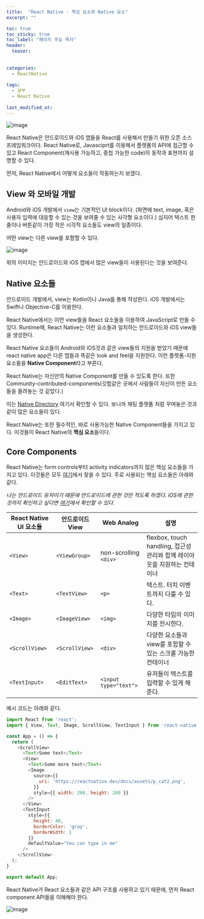 ```yaml
---
title:  "React Native - 핵심 요소와 Native 요소"
excerpt: ""

toc: true
toc_sticky: true
toc_label: "페이지 주요 목차"
header:
  teaser: 
  
  
categories:
  - ReactNative
  
tags:
  - 공부
  - React Native
  
last_modified_at: 
---
```


![image](https://user-images.githubusercontent.com/41438361/90485901-2404bb80-e173-11ea-8aaf-141b0555134b.png)

React Native은 안드로이드와 iOS 앱들을 React를 사용해서 만들기 위한 오픈 소스 프레임워크이다. React Native로, Javasciprt를 이용해서
플랫폼의 API에 접근할 수 있고 React Component(재사용 가능하고, 중첩 가능한 code)의 동작과 표현까지 설명할 수 있다.

먼저, React Native에서 어떻게 요소들이 작동하는지 보겠다.

## View 와 모바일 개발

Android와 iOS 개발에서 `view`는 기본적인 UI block이다. (화면에 text, image, 혹은 사용자 입력에 대응할 수 있는 것을 보여줄 수 있는
사각형 요소이다.) 심지어 텍스트 한 줄이나 버튼같이 가장 작은 시각적 요소들도 view의 일종이다.

어떤 view는 다른 view를 포함할 수 있다.

![image](https://user-images.githubusercontent.com/41438361/90486852-8f9b5880-e174-11ea-9e87-f95afe227a86.png)

위의 이미지는 안드로이드와 iOS 앱에서 많은 view들이 사용된다는 것을 보여준다.

## Native 요소들

안드로이드 개발에서, view는 Kotlin이나 Java를 통해 작성한다. iOS 개발에서는 Swift나 Objective-C를 이용한다.

React Native에서는 이런 view들을 React 요소들을 이용하여 JavaScript로 만들 수 있다. Runtime때, React Native는 이런 요소들과 일치하는 안드로이드와 iOS view들을 생성한다.

React Native 요소들이 Android와 iOS것과 같은 view들의 지원을 받았기 때문에 react native app은 다른 앱들과 똑같은 look and feel을 지원한다.
이런 플랫폼-지원 요소들을 **Native Component**라고 부른다.

React Native는 자신만의 Native Component를 만들 수 있도록 한다. 또한 Community-contributed-components(깃헙같은 곳에서 사람들이 자신이 만든 요소들을 올려놓는 것 같았다.)

이는 [Native Directory](https://reactnative.directory/) 여기서 확인할 수 있다. 보니까 채팅 플랫폼 처럼 꾸며놓은 것과 같이 많은 요소들이 있다.

React Native는 또한 필수적인, 바로 사용가능한 Native Component들을 가지고 있다. 이것들이 React Native의 **핵심 요소**들이다.

## Core Components

React Native는 form controls부터 activity indicators까지 많은 핵심 요소들을 가지고 있다. 이것들은 모두
[여기](https://reactnative.dev/docs/components-and-apis)에서 찾을 수 있다. 주로 사용되는 핵심 요소들은 아래와 같다.

*나는 안드로이드 유저이기 때문에 안드로이드에 관한 것만 적도록 하겠다. iOS에 관한 것까지 확인하고 싶다면 [여기](https://reactnative.dev/docs/intro-react-native-components)에서 확인할 수 있다.*

|React Native UI 요소들|안드로이드 View|Web Analog|설명|
|----------------------|---------------|----------|----|
|`<View>`|`<ViewGroup>`|non-scrolling `<div>`|flexbox, touch handling, 접근성 관리와 함께 레이아웃을 지원하는 컨테이너|
|`<Text>`|`<TextView>`|`<p>`|텍스트. 터치 이벤트까지 다룰 수 있다.|
|`<Image>`|`<ImageView>`|`<img>`|다양한 타입의 이미지를 전시한다.|
|`<ScrollView>`|`<ScrollView>`|`<div>`|다양한 요소들과 view를 포함할 수 있는 스크롤 가능한 컨테이너|
|`<TextInput>`|`<EditText>`|`<input type="text">`|유저들이 텍스트를 입력할 수 있게 해준다.|

예시 코드는 아래와 같다.

```javascript
import React from 'react';
import { View, Text, Image, ScrollView, TextInput } from 'react-native';

const App = () => {
  return (
    <ScrollView>
      <Text>Some text</Text>
      <View>
        <Text>Some more text</Text>
        <Image
          source={{
            uri: 'https://reactnative.dev/docs/assets/p_cat2.png',
          }}
          style={{ width: 200, height: 200 }}
        />
      </View>
      <TextInput
        style={{
          height: 40,
          borderColor: 'gray',
          borderWidth: 1
        }}
        defaultValue="You can type in me"
      />
    </ScrollView>
  );
}

export default App;
```

React Native가 React 요소들과 같은 API 구조를 사용하고 있기 때문에, 먼저 React component API들을 이해해야 한다. 

![image](https://user-images.githubusercontent.com/41438361/90488745-50bad200-e177-11ea-9089-b07c20a6a0dd.png)



